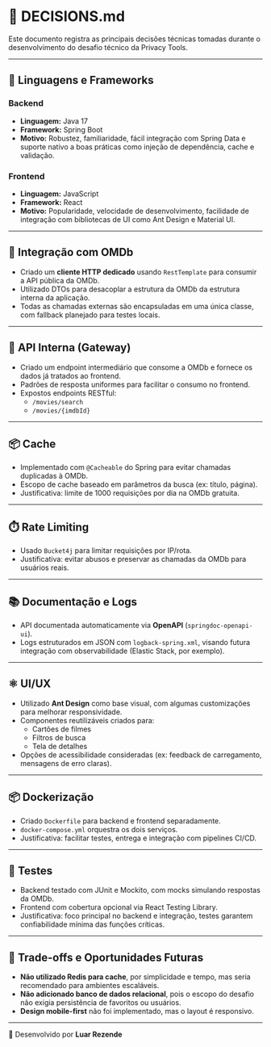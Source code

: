 # 📘 DECISIONS.md

Este documento registra as principais decisões técnicas tomadas durante o desenvolvimento do desafio técnico da Privacy Tools.

---

## 🔧 Linguagens e Frameworks

### Backend

- **Linguagem:** Java 17
- **Framework:** Spring Boot
- **Motivo:** Robustez, familiaridade, fácil integração com Spring Data e suporte nativo a boas práticas como injeção de dependência, cache e validação.

### Frontend

- **Linguagem:** JavaScript
- **Framework:** React
- **Motivo:** Popularidade, velocidade de desenvolvimento, facilidade de integração com bibliotecas de UI como Ant Design e Material UI.

---

## 🔗 Integração com OMDb

- Criado um **cliente HTTP dedicado** usando `RestTemplate` para consumir a API pública da OMDb.
- Utilizado DTOs para desacoplar a estrutura da OMDb da estrutura interna da aplicação.
- Todas as chamadas externas são encapsuladas em uma única classe, com fallback planejado para testes locais.

---

## 🚀 API Interna (Gateway)

- Criado um endpoint intermediário que consome a OMDb e fornece os dados já tratados ao frontend.
- Padrões de resposta uniformes para facilitar o consumo no frontend.
- Expostos endpoints RESTful:
  - `/movies/search`
  - `/movies/{imdbId}`

---

## 📦 Cache

- Implementado com `@Cacheable` do Spring para evitar chamadas duplicadas à OMDb.
- Escopo de cache baseado em parâmetros da busca (ex: título, página).
- Justificativa: limite de 1000 requisições por dia na OMDb gratuita.

---

## ⏱️ Rate Limiting

- Usado `Bucket4j` para limitar requisições por IP/rota.
- Justificativa: evitar abusos e preservar as chamadas da OMDb para usuários reais.

---

## 📚 Documentação e Logs

- API documentada automaticamente via **OpenAPI** (`springdoc-openapi-ui`).
- Logs estruturados em JSON com `logback-spring.xml`, visando futura integração com observabilidade (Elastic Stack, por exemplo).

---

## ⚛️ UI/UX

- Utilizado **Ant Design** como base visual, com algumas customizações para melhorar responsividade.
- Componentes reutilizáveis criados para:
  - Cartões de filmes
  - Filtros de busca
  - Tela de detalhes
- Opções de acessibilidade consideradas (ex: feedback de carregamento, mensagens de erro claras).

---

## 📦 Dockerização

- Criado `Dockerfile` para backend e frontend separadamente.
- `docker-compose.yml` orquestra os dois serviços.
- Justificativa: facilitar testes, entrega e integração com pipelines CI/CD.

---

## 🧪 Testes

- Backend testado com JUnit e Mockito, com mocks simulando respostas da OMDb.
- Frontend com cobertura opcional via React Testing Library.
- Justificativa: foco principal no backend e integração, testes garantem confiabilidade mínima das funções críticas.

---

## 🔄 Trade-offs e Oportunidades Futuras

- **Não utilizado Redis para cache**, por simplicidade e tempo, mas seria recomendado para ambientes escaláveis.
- **Não adicionado banco de dados relacional**, pois o escopo do desafio não exigia persistência de favoritos ou usuários.
- **Design mobile-first** não foi implementado, mas o layout é responsivo.

---

🧠 Desenvolvido por **Luar Rezende**
